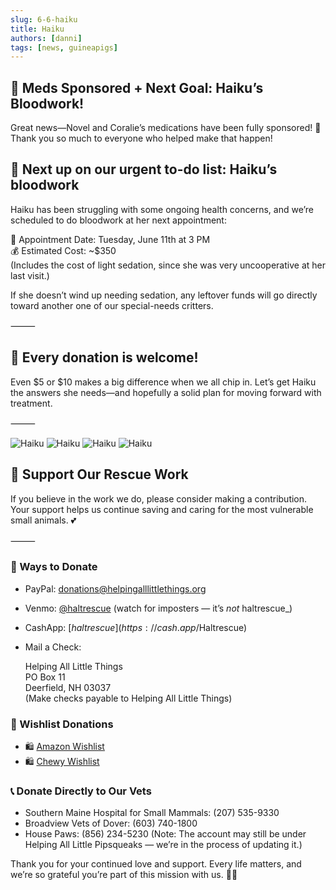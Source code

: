 ```yaml
---
slug: 6-6-haiku
title: Haiku
authors: [danni]
tags: [news, guineapigs]
---
```


## 🎉 Meds Sponsored + Next Goal: Haiku’s Bloodwork!

Great news—Novel and Coralie’s medications have been fully sponsored! 💖 Thank you so much to everyone who helped make that happen!

<!-- truncate -->


## 🧪 Next up on our urgent to-do list: Haiku’s bloodwork

Haiku has been struggling with some ongoing health concerns, and we’re scheduled to do bloodwork at her next appointment:

📅 Appointment Date: Tuesday, June 11th at 3 PM    
💰 Estimated Cost: ~$350    
(Includes the cost of light sedation, since she was very uncooperative at her last visit.)    

If she doesn’t wind up needing sedation, any leftover funds will go directly toward another one of our special-needs critters.

⸻

## 🐹 Every donation is welcome!

Even $5 or $10 makes a big difference when we all chip in. Let’s get Haiku the answers she needs—and hopefully a solid plan for moving forward with treatment.

⸻

![Haiku](haiku1.jpg)
![Haiku](haiku2.jpg)
![Haiku](haiku3.jpg)
![Haiku](haiku4.jpg)



## 🙏  Support Our Rescue Work

If you believe in the work we do, please consider making a contribution.
Your support helps us continue saving and caring for the most vulnerable small animals. 💕

⸻

### 💸  Ways to Donate
 - PayPal: donations@helpingalllittlethings.org
 - Venmo: [@haltrescue](https://account.venmo.com/u/haltrescue) (watch for imposters — it’s _not_ haltrescue_)
 - CashApp: [$haltrescue](https://cash.app/$Haltrescue)
 - Mail a Check:  
  
    Helping All Little Things    
    PO Box 11    
    Deerfield, NH 03037    
    (Make checks payable to Helping All Little Things)    


### 🛒 Wishlist Donations
 - 🛍️ [Amazon Wishlist](https://tinyurl.com/HALT-Amazon-Wishlist)
 - 🛍️ [Chewy Wishlist](https://tinyurl.com/HALT-Chewy-Wishlist)


### 📞 Donate Directly to Our Vets
 - Southern Maine Hospital for Small Mammals: (207) 535-9330
 - Broadview Vets of Dover: (603) 740-1800
 - House Paws: (856) 234-5230
(Note: The account may still be under Helping All Little Pipsqueaks — we’re in the process of updating it.)

Thank you for your continued love and support.
Every life matters, and we’re so grateful you’re part of this mission with us. 🐹💕
